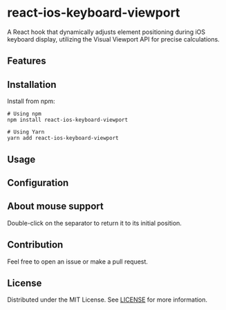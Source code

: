 # react-ios-keyboard-viewport

A React hook that dynamically adjusts element positioning during iOS keyboard display, utilizing the Visual Viewport API for precise calculations.

## Features


## Installation

Install from npm:

```
# Using npm
npm install react-ios-keyboard-viewport

# Using Yarn
yarn add react-ios-keyboard-viewport
```
  

## Usage
  

## Configuration
 

## About mouse support
Double-click on the separator to return it to its initial position.
  

## Contribution
Feel free to open an issue or make a pull request.
  

## License
Distributed under the MIT License. See [LICENSE](./LICENSE) for more information.
